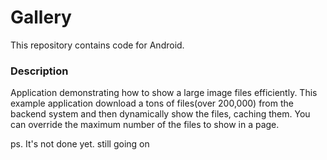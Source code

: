 # Gallery
This repository contains code for Android.

### Description

Application demonstrating how to show a large image files efficiently.
This example application download a tons of files(over 200,000) from the backend system
and then dynamically show the files, caching them. You can override the maximum number of the files to show in a page.

ps. It's not done yet. still going on


